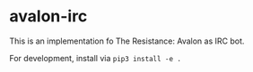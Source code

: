 # avalon-irc

This is an implementation fo The Resistance: Avalon as IRC bot.

For development, install via `pip3 install -e .`
